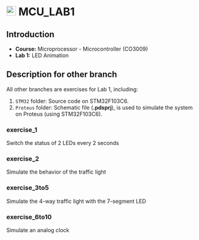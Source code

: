 # <img src="https://upload.wikimedia.org/wikipedia/commons/f/f0/HCMCUT.svg" alt="HCMUT" width="25" /> MCU_LAB1

## Introduction
- **Course:** Microprocessor - Microcontroller (CO3009)
- **Lab 1:** LED Animation

## Description for other branch
All other branches are exercises for Lab 1, including:

1. `STM32` folder: Source code on STM32F103C6.
2. `Proteus` folder: Schematic file (**.pdsprj**), is used to simulate the system on Proteus (using STM32F103C6).
### exercise_1
Switch the status of 2 LEDs every 2 seconds

### exercise_2
Simulate the behavior of the traffic light

### exercise_3to5
Simulate the 4-way traffic light with the 7-segment LED

### exercise_6to10
Simulate an analog clock
